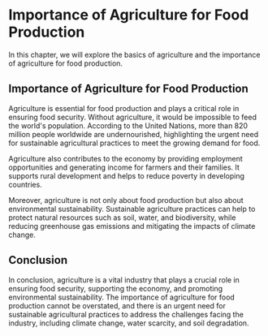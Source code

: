 Importance of Agriculture for Food Production
===============================================================================

In this chapter, we will explore the basics of agriculture and the importance of agriculture for food production.

Importance of Agriculture for Food Production
---------------------------------------------

Agriculture is essential for food production and plays a critical role in ensuring food security. Without agriculture, it would be impossible to feed the world's population. According to the United Nations, more than 820 million people worldwide are undernourished, highlighting the urgent need for sustainable agricultural practices to meet the growing demand for food.

Agriculture also contributes to the economy by providing employment opportunities and generating income for farmers and their families. It supports rural development and helps to reduce poverty in developing countries.

Moreover, agriculture is not only about food production but also about environmental sustainability. Sustainable agriculture practices can help to protect natural resources such as soil, water, and biodiversity, while reducing greenhouse gas emissions and mitigating the impacts of climate change.

Conclusion
----------

In conclusion, agriculture is a vital industry that plays a crucial role in ensuring food security, supporting the economy, and promoting environmental sustainability. The importance of agriculture for food production cannot be overstated, and there is an urgent need for sustainable agricultural practices to address the challenges facing the industry, including climate change, water scarcity, and soil degradation.


